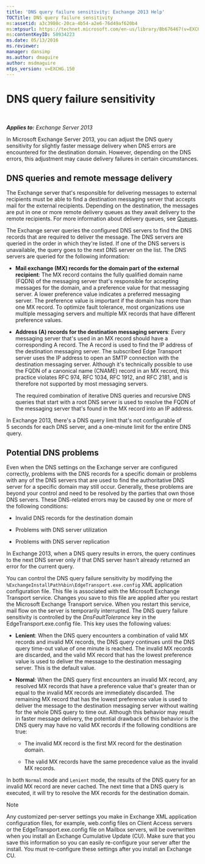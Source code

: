 ```yaml
---
title: 'DNS query failure sensitivity: Exchange 2013 Help'
TOCTitle: DNS query failure sensitivity
ms:assetid: a3c3980c-20ca-4b54-a2e6-76d49af620b4
ms:mtpsurl: https://technet.microsoft.com/en-us/library/Bb676467(v=EXCHG.150)
ms:contentKeyID: 50934223
ms.date: 05/13/2016
ms.reviewer: 
manager: dansimp
ms.author: dmaguire
author: msdmaguire
mtps_version: v=EXCHG.150
---
```


# DNS query failure sensitivity

 

_**Applies to:** Exchange Server 2013_


In Microsoft Exchange Server 2013, you can adjust the DNS query sensitivity for slightly faster message delivery when DNS errors are encountered for the destination domain. However, depending on the DNS errors, this adjustment may cause delivery failures in certain circumstances.

## DNS queries and remote message delivery

The Exchange server that's responsible for delivering messages to external recipients must be able to find a destination messaging server that accepts mail for the external recipients. Depending on the destination, the messages are put in one or more remote delivery queues as they await delivery to the remote recipients. For more information about delivery queues, see [Queues](queues-exchange-2013-help.md).

The Exchange server queries the configured DNS servers to find the DNS records that are required to deliver the message. The DNS servers are queried in the order in which they're listed. If one of the DNS servers is unavailable, the query goes to the next DNS server on the list. The DNS servers are queried for the following information:

  - **Mail exchange (MX) records for the domain part of the external recipient**: The MX record contains the fully qualified domain name (FQDN) of the messaging server that's responsible for accepting messages for the domain, and a preference value for that messaging server. A lower preference value indicates a preferred messaging server. The preference value is important if the domain has more than one MX record. To optimize fault tolerance, most organizations use multiple messaging servers and multiple MX records that have different preference values.

  - **Address (A) records for the destination messaging servers**: Every messaging server that's used in an MX record should have a corresponding A record. The A record is used to find the IP address of the destination messaging server. The subscribed Edge Transport server uses the IP address to open an SMTP connection with the destination messaging server. Although it's technically possible to use the FQDN of a canonical name (CNAME) record in an MX record, this practice violates RFC 974, RFC 1034, RFC 1912, and RFC 2181, and is therefore not supported by most messaging servers.
    
    The required combination of iterative DNS queries and recursive DNS queries that start with a root DNS server is used to resolve the FQDN of the messaging server that's found in the MX record into an IP address.

In Exchange 2013, there's a DNS query limit that's not configurable of 5 seconds for each DNS server, and a one-minute limit for the entire DNS query.

## Potential DNS problems

Even when the DNS settings on the Exchange server are configured correctly, problems with the DNS records for a specific domain or problems with any of the DNS servers that are used to find the authoritative DNS server for a specific domain may still occur. Generally, these problems are beyond your control and need to be resolved by the parties that own those DNS servers. These DNS-related errors may be caused by one or more of the following conditions:

  - Invalid DNS records for the destination domain

  - Problems with DNS server utilization

  - Problems with DNS server replication

In Exchange 2013, when a DNS query results in errors, the query continues to the next DNS server only if that DNS server hasn't already returned an error for the current query.

You can control the DNS query failure sensitivity by modifying the `%ExchangeInstallPath%bin\EdgeTransport.exe.config` XML application configuration file. This file is associated with the Microsoft Exchange Transport service. Changes you save to this file are applied after you restart the Microsoft Exchange Transport service. When you restart this service, mail flow on the server is temporarily interrupted. The DNS query failure sensitivity is controlled by the *DnsFaultTolerance* key in the EdgeTransport.exe.config file. This key uses the following values:

  - **Lenient**: When the DNS query encounters a combination of valid MX records and invalid MX records, the DNS query continues until the DNS query time-out value of one minute is reached. The invalid MX records are discarded, and the valid MX record that has the lowest preference value is used to deliver the message to the destination messaging server. This is the default value.

  - **Normal**: When the DNS query first encounters an invalid MX record, any resolved MX records that have a preference value that's greater than or equal to the invalid MX records are immediately discarded. The remaining MX record that has the lowest preference value is used to deliver the message to the destination messaging server without waiting for the whole DNS query to time out. Although this behavior may result in faster message delivery, the potential drawback of this behavior is the DNS query may have no valid MX records if the following conditions are true:
    
      - The invalid MX record is the first MX record for the destination domain.
    
      - The valid MX records have the same precedence value as the invalid MX records.

In both `Normal` mode and `Lenient` mode, the results of the DNS query for an invalid MX record are never cached. The next time that a DNS query is executed, it will try to resolve the MX records for the destination domain.


> [!NOTE]
> Any customized per-server settings you make in Exchange XML application configuration files, for example, web.config files on Client Access servers or the EdgeTransport.exe.config file on Mailbox servers, will be overwritten when you install an Exchange Cumulative Update (CU). Make sure that you save this information so you can easily re-configure your server after the install. You must re-configure these settings after you install an Exchange CU.



